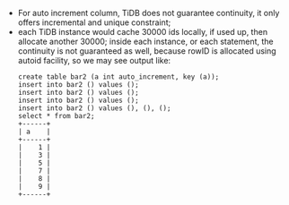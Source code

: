* For auto increment column, TiDB does not guarantee continuity, it only offers
  incremental and unique constraint;
* each TiDB instance would cache 30000 ids locally, if used up, then allocate another
  30000; inside each instance, or each statement, the continuity is not guaranteed as
  well, because rowID is allocated using autoid facility, so we may see output like:
  ```
  create table bar2 (a int auto_increment, key (a));
  insert into bar2 () values ();
  insert into bar2 () values ();
  insert into bar2 () values ();
  insert into bar2 () values (), (), ();
  select * from bar2;
  +------+
  | a    |
  +------+
  |    1 |
  |    3 |
  |    5 |
  |    7 |
  |    8 |
  |    9 |
  +------+
  ```
